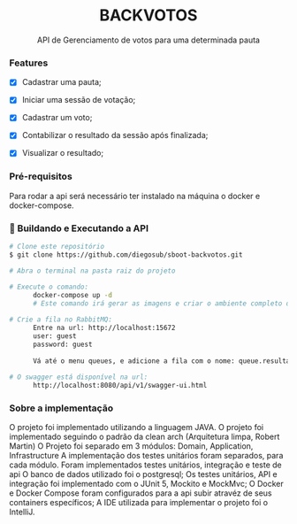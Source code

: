 <h1 align="center">BACKVOTOS</h1>
<p align="center">API de Gerenciamento de votos para uma determinada pauta</p>


### Features

- [x] Cadastrar uma pauta;
- [x] Iniciar uma sessão de votação;
- [x] Cadastrar um voto;
- [x] Contabilizar o resultado da sessão após finalizada;
- [x] Visualizar o resultado;


### Pré-requisitos

Para rodar a api será necessário ter instalado na máquina o docker e docker-compose.

### 🎲 Buildando e Executando a API

```bash
# Clone este repositório
$ git clone https://github.com/diegosub/sboot-backvotos.git

# Abra o terminal na pasta raiz do projeto

# Execute o comando: 
      docker-compose up -d
      # Este comando irá gerar as imagens e criar o ambiente completo da api.
      
# Crie a fila no RabbitMQ:
      Entre na url: http://localhost:15672
      user: guest
      password: guest
      
      Vá até o menu queues, e adicione a fila com o nome: queue.resultado
      
# O swagger está disponível na url:
      http://localhost:8080/api/v1/swagger-ui.html

```

### Sobre a implementação

O projeto foi implementado utilizando a linguagem JAVA.
O projeto foi implementado seguindo o padrão da clean arch (Arquitetura limpa, Robert Martin)
O Projeto foi separado em 3 módulos: Domain, Application, Infrastructure
A implementação dos testes unitários foram separados, para cada módulo. Foram implementados testes unitários, integração e teste de api
O banco de dados utilizado foi o postgresql;
Os testes unitários, API e integração foi implementado com o JUnit 5, Mockito e MockMvc;
O Docker e Docker Compose foram configurados para a api subir atravéz de seus containers específicos;
A IDE utilizada para implementar o projeto foi o IntelliJ.

    















